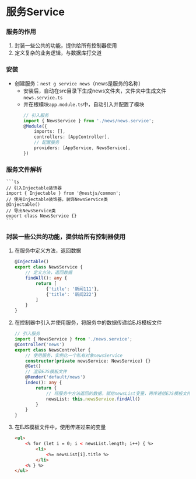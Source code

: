 # 服务Service

### 服务的作用
1.  封装一些公共的功能，提供给所有控制器使用
2.  定义复杂的业务逻辑，与数据库打交道

### 安装
- 创建服务：``nest g service news``（news是服务的名称）
    - 安装后，自动在src目录下生成news文件夹，文件夹中生成文件``news.service.ts``
    - 并在根模块``app.module.ts``中，自动引入并配置了模块
        ```ts
        // 引入服务
        import { NewsService } from './news/news.service';
        @Module({
            imports: [],
            controllers: [AppController],
            // 配置服务
            providers: [AppService, NewsService],
        })

### 服务文件解析
    ```ts
    // 引入Injectable装饰器
    import { Injectable } from '@nestjs/common';
    // 使用Injectable装饰器，装饰NewsService类
    @Injectable()
    // 导出NewsService类
    export class NewsService {}
    ```

### 封装一些公共的功能，提供给所有控制器使用
1.  在服务中定义方法，返回数据
    ```ts
    @Injectable()
    export class NewsService {
        // 定义方法，返回数据
        findAll(): any {
            return [
                {'title': '新闻111'},
                {'title': '新闻222'}
            ]
        }
    }
2.  在控制器中引入并使用服务，将服务中的数据传递给EJS模板文件
    ```ts
    // 引入服务
    import { NewsService } from './news.service';
    @Controller('news')
    export class NewsController {
        // 使用服务，实例化一个私有对象newsService
        constructor(private newsService: NewsService) {}
        @Get()
        // 渲染EJS模板文件
        @Render('default/news')
        index(): any {
            return {
                // 将服务中方法返回的数据，赋给newsList变量，再传递给EJS模板文件
                newsList: this.newsService.findAll()
            }
        }
    }
3.  在EJS模板文件中，使用传递过来的变量
    ```html
    <ul>
        <% for (let i = 0; i < newsList.length; i++) { %>
            <li>
                <%= newsList[i].title %>
            </li>
        <% } %>
    </ul>

### 




